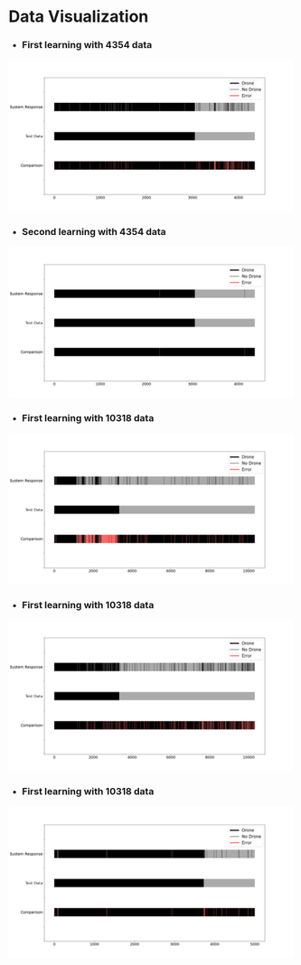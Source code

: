 # Data Visualization


- ### First learning with 4354 data
![](Figure_1.png)

- ### Second learning with 4354 data
![](Figure_2.png)

- ### First learning with 10318 data
![](Figure_3.png)

- ### First learning with 10318 data
![](Figure_4.png)

- ### First learning with 10318 data
![](Figure_5.png)
